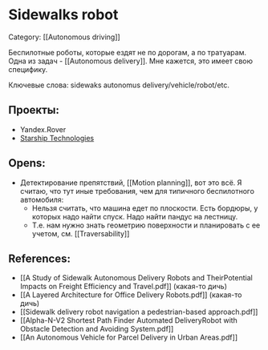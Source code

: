 # Sidewalks robot
Category: [[Autonomous driving]]

Беспилотные роботы, которые ездят не по дорогам, а по тратуарам. Одна из задач -  [[Autonomous delivery]]. Мне кажется, это имеет свою специфику.

Ключевые слова: sidewaks autonomus delivery/vehicle/robot/etc.

## Проекты:
- Yandex.Rover
- [Starship Technologies](https://www.starship.xyz/)

## Opens:
- Детектирование препятствий, [[Motion planning]], вот это всё. Я считаю, что тут иные требования, чем для типичного беспилотного автомобиля:
	- Нельзя считать, что машина едет по плоскости. Есть бордюры, у которых надо найти спуск. Надо найти пандус на лестницу.
	- Т.е. нам нужно знать геометрию поверхности и планировать с ее учетом, см. [[Traversability]]

## References:
- [[A Study of Sidewalk Autonomous Delivery Robots and TheirPotential Impacts on Freight Efficiency and Travel.pdf]] (какая-то дичь)
- [[A Layered Architecture for Office Delivery Robots.pdf]] (какая-то дичь)
- [[Sidewalk delivery robot navigation a pedestrian-based approach.pdf]]
- [[Alpha-N-V2 Shortest Path Finder Automated DeliveryRobot with Obstacle Detection and Avoiding System.pdf]]
- [[An Autonomous Vehicle for Parcel Delivery in Urban Areas.pdf]]

